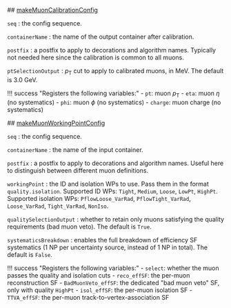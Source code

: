 ## [makeMuonCalibrationConfig](https://acode-browser1.usatlas.bnl.gov/lxr/source/athena/PhysicsAnalysis/Algorithms/MuonAnalysisAlgorithms/python/MuonAnalysisConfig.py)

`seq`
:   the config sequence.

`containerName`
:   the name of the output container after calibration.

`postfix`
:   a postfix to apply to decorations and algorithm names. Typically not needed here since the calibration is common to all muons.

`ptSelectionOutput`
:   $p_\mathrm{T}$ cut to apply to calibrated muons, in MeV. The default is 3.0 GeV.

!!! success "Registers the following variables:"
    - `pt`: muon $p_\mathrm{T}$
    - `eta`: muon $\eta$ (no systematics)
    - `phi`: muon $\phi$ (no systematics)
    - `charge`: muon charge (no systematics)

## [makeMuonWorkingPointConfig](https://acode-browser1.usatlas.bnl.gov/lxr/source/athena/PhysicsAnalysis/Algorithms/MuonAnalysisAlgorithms/python/MuonAnalysisConfig.py)

`seq`
:   the config sequence.

`containerName`
:   the name of the input container.

`postfix`
:   a postfix to apply to decorations and algorithm names. Useful here to distinguish between different muon definitions.

`workingPoint`
:   the ID and isolation WPs to use. Pass them in the format `quality.isolation`. Supported ID WPs: `Tight`, `Medium`, `Loose`, `LowPt`, `HighPt`. Supported isolation WPs: `PflowLoose_VarRad`, `PflowTight_VarRad`, `Loose_VarRad`, `Tight_VarRad`, `NonIso`.

`qualitySelectionOutput`
:   whether to retain only muons satisfying the quality requirements (bad muon veto). The default is `True`.

`systematicsBreakdown`
:   enables the full breakdown of efficiency SF systematics (1 NP per uncertainty source, instead of 1 NP in total). The default is `False`.

!!! success "Registers the following variables:"
    - `select`: whether the muon passes the quality and isolation cuts
    - `reco_effSF`: the per-muon reconstruction SF
    - `BadMuonVeto_effSF`: the dedicated "bad muon veto" SF, only with quality `HighPt`
    - `isol_effSF`: the per-muon isolation SF
    - `TTVA_effSF`: the per-muon track-to-vertex-association SF